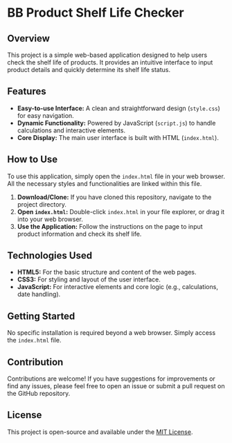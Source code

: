 # BB Product Shelf Life Checker

## Overview

This project is a simple web-based application designed to help users check the shelf life of products. It provides an intuitive interface to input product details and quickly determine its shelf life status.

## Features

* **Easy-to-use Interface:** A clean and straightforward design (`style.css`) for easy navigation.
* **Dynamic Functionality:** Powered by JavaScript (`script.js`) to handle calculations and interactive elements.
* **Core Display:** The main user interface is built with HTML (`index.html`).

## How to Use

To use this application, simply open the `index.html` file in your web browser. All the necessary styles and functionalities are linked within this file.

1.  **Download/Clone:** If you have cloned this repository, navigate to the project directory.
2.  **Open `index.html`:** Double-click `index.html` in your file explorer, or drag it into your web browser.
3.  **Use the Application:** Follow the instructions on the page to input product information and check its shelf life.

## Technologies Used

* **HTML5:** For the basic structure and content of the web pages.
* **CSS3:** For styling and layout of the user interface.
* **JavaScript:** For interactive elements and core logic (e.g., calculations, date handling).

## Getting Started

No specific installation is required beyond a web browser. Simply access the `index.html` file.

## Contribution

Contributions are welcome! If you have suggestions for improvements or find any issues, please feel free to open an issue or submit a pull request on the GitHub repository.

## License

This project is open-source and available under the [MIT License](https://opensource.org/licenses/MIT).
